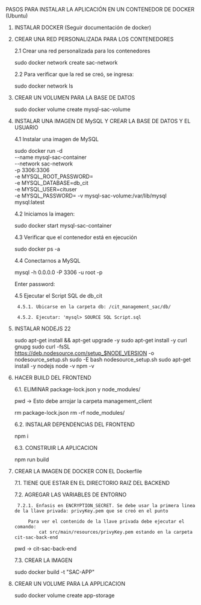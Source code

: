PASOS PARA INSTALAR LA APLICACIÓN EN UN CONTENEDOR DE DOCKER (Ubuntu)

1. INSTALAR DOCKER (Seguir documentación de docker)

2. CREAR UNA RED PERSONALIZADA PARA LOS CONTENEDORES

    2.1 Crear una red personalizada para los contenedores
   
    sudo docker network create sac-network
   
    2.2 Para verificar que la red se creó, se ingresa:
   
    sudo docker network ls

3. CREAR UN VOLUMEN PARA LA BASE DE DATOS

    sudo docker volume create mysql-sac-volume

4. INSTALAR UNA IMAGEN DE MySQL Y CREAR LA BASE DE DATOS Y EL USUARIO

   4.1 Instalar una imagen de MySQL
   
   sudo docker run -d \
  --name mysql-sac-container \
  --network sac-network \
  -p 3306:3306 \
  -e MYSQL_ROOT_PASSWORD=<CONTRASENHA DESEADA OJALA SUPERSEGURA> \
  -e MYSQL_DATABASE=db_cit \
  -e MYSQL_USER=cituser \
  -e MYSQL_PASSWORD=<CONTRASENHA PARA LA BASE DE DATOS SAC>
  -v mysql-sac-volume:/var/lib/mysql
  mysql:latest
  
    4.2 Iniciamos la imagen:
  
    sudo docker start mysql-sac-container
  
    4.3 Verificar que el contenedor está en ejecución
  
    sudo docker ps -a
  
    4.4 Conectarnos a MySQL 
  
    mysql -h 0.0.0.0 -P 3306 -u root -p 
  
    Enter password: 

    4.5 Ejecutar el Script SQL de db_cit

        4.5.1. Ubicarse en la carpeta db: /cit_management_sac/db/

        4.5.2. Ejecutar: 'mysql> SOURCE SQL Script.sql

5. INSTALAR NODEJS 22

   sudo apt-get install && apt-get upgrade -y
   sudo apt-get install -y curl gnupg
   sudo curl -fsSL https://deb.nodesource.com/setup_$NODE_VERSION -o nodesource_setup.sh
   sudo -E bash nodesource_setup.sh
   sudo apt-get install -y nodejs
   node -v
   npm -v

6. HACER BUILD DEL FRONTEND
    
    6.1. ELIMINAR package-lock.json y node_modules/
    
    pwd -> Esto debe arrojar la carpeta management_client

    rm package-lock.json
    rm -rf node_modules/

    6.2. INSTALAR DEPENDENCIAS DEL FRONTEND

    npm i

    6.3. CONSTRUIR LA APLICACION

    npm run build

7. CREAR LA IMAGEN DE DOCKER CON EL Dockerfile

    7.1. TIENE QUE ESTAR EN EL DIRECTORIO RAIZ DEL BACKEND

    7.2. AGREGAR LAS VARIABLES DE ENTORNO
    
        7.2.1. Enfasis en ENCRYPTION_SECRET. Se debe usar la primera linea de la llave privada: privyKey.pem que se creó en el punto 

            Para ver el contenido de la llave privada debe ejecutar el comando:
                cat src/main/resources/privyKey.pem estando en la carpeta cit-sac-back-end
    
    pwd -> cit-sac-back-end

    7.3. CREAR LA IMAGEN

    sudo docker build -t "SAC-APP"

8. CREAR UN VOLUME PARA LA APPLICACION

    sudo docker volume create app-storage